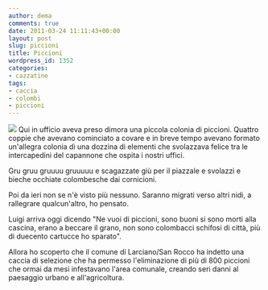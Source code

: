 ```yaml
---
author: dema
comments: true
date: 2011-03-24 11:11:43+00:00
layout: post
slug: piccioni
title: Piccioni
wordpress_id: 1352
categories:
- cazzatine
tags:
- caccia
- colombi
- piccioni
---
```


![](http://dema.tv/wp-content/uploads/2011/03/pidgeon1.png)
Qui in ufficio aveva preso dimora una piccola colonia di piccioni. Quattro coppie che avevano cominciato a covare e in breve tempo avevano formato un'allegra colonia di una dozzina di elementi che svolazzava felice tra le intercapedini del capannone che ospita i nostri uffici.

Gru gruu gruuuu gruuuuu e scagazzate giù per il piazzale e svolazzi e bieche occhiate colombesche dai cornicioni.

Poi da ieri non se n'è visto più nessuno. Saranno migrati verso altri nidi, a rallegrare qualcun'altro, ho pensato.

Luigi arriva oggi dicendo "Ne vuoi di piccioni, sono buoni si sono morti alla cascina, erano a beccare il grano, non sono colombacci schifosi di città, più di duecento cartucce ho sparato".

Allora ho scoperto che il comune di Larciano/San Rocco ha indetto una caccia di selezione che ha permesso l'eliminazione di più di 800 piccioni che ormai da mesi infestavano l'area comunale, creando seri danni al paesaggio urbano e all'agricoltura.
